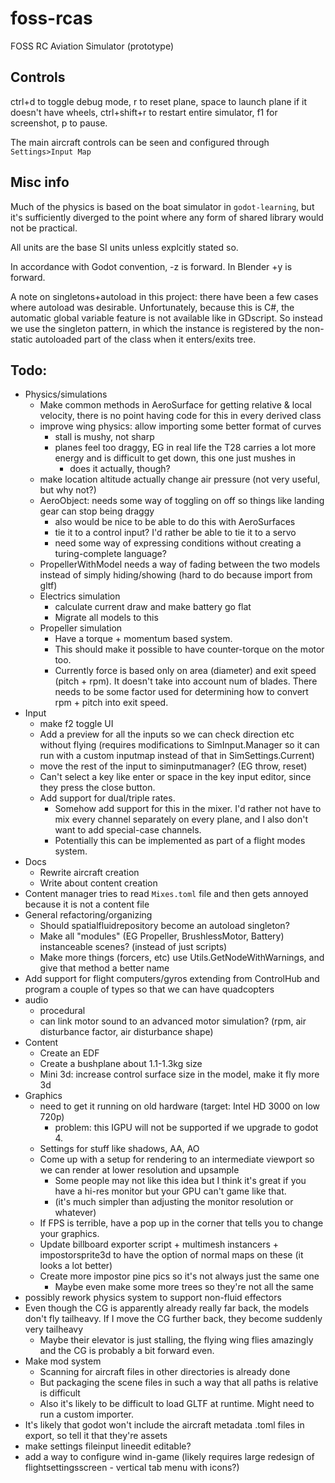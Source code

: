 # foss-rcas

FOSS RC Aviation Simulator (prototype)

## Controls

ctrl+d to toggle debug mode, r to reset plane, space to launch plane if it doesn't have wheels, ctrl+shift+r to restart entire simulator, f1 for screenshot, p to pause.

The main aircraft controls can be seen and configured through `Settings>Input Map`

## Misc info

Much of the physics is based on the boat simulator in `godot-learning`, but it's sufficiently diverged to the point where any form of shared library would not be practical.

All units are the base SI units unless explcitly stated so.

In accordance with Godot convention, -z is forward. In Blender +y is forward.

A note on singletons+autoload in this project: there have been a few cases where autoload was desirable. Unfortunately, because this is C#, the automatic global variable feature is not available like in GDscript. So instead we use the singleton pattern, in which the instance is registered by the non-static autoloaded part of the class when it enters/exits tree.

## Todo:
- Physics/simulations
    - Make common methods in AeroSurface for getting relative & local velocity, there is no point having code for this in every derived class
    - improve wing physics: allow importing some better format of curves
        - stall is mushy, not sharp
        - planes feel too draggy, EG in real life the T28 carries a lot more energy and is difficult to get down, this one just mushes in
            - does it actually, though?
    - make location altitude actually change air pressure (not very useful, but why not?)
    - AeroObject: needs some way of toggling on off so things like landing gear can stop being draggy
        - also would be nice to be able to do this with AeroSurfaces
        - tie it to a control input? I'd rather be able to tie it to a servo
        - need some way of expressing conditions without creating a turing-complete language?
    - PropellerWithModel needs a way of fading between the two models instead of simply hiding/showing (hard to do because import from gltf)
    - Electrics simulation
        - calculate current draw and make battery go flat
        - Migrate all models to this
    - Propeller simulation
        - Have a torque + momentum based system.
        - This should make it possible to have counter-torque on the motor too.
        - Currently force is based only on area (diameter) and exit speed (pitch + rpm). It doesn't take into account num of blades. There needs to be some factor used for determining how to convert rpm + pitch into exit speed.
- Input
    - make f2 toggle UI
    - Add a preview for all the inputs so we can check direction etc without flying (requires modifications to SimInput.Manager so it can run with a custom inputmap instead of that in SimSettings.Current)
    - move the rest of the input to siminputmanager? (EG throw, reset)
    - Can't select a key like enter or space in the key input editor, since they press the close button.
    - Add support for dual/triple rates.
        - Somehow add support for this in the mixer. I'd rather not have to mix every channel separately on every plane, and I also don't want to add special-case channels.
        - Potentially this can be implemented as part of a flight modes system.
- Docs
    - Rewrite aircraft creation
    - Write about content creation
- Content manager tries to read `Mixes.toml` file and then gets annoyed because it is not a content file
- General refactoring/organizing
    - Should spatialfluidrepository become an autoload singleton?
    - Make all "modules" (EG Propeller, BrushlessMotor, Battery) instanceable scenes? (instead of just scripts)
    - Make more things (forcers, etc) use Utils.GetNodeWithWarnings, and give that method a better name
- Add support for flight computers/gyros extending from ControlHub and program a couple of types so that we can have quadcopters
- audio
    - procedural
    - can link motor sound to an advanced motor simulation? (rpm, air disturbance factor, air disturbance shape)
- Content
    - Create an EDF
    - Create a bushplane about 1.1-1.3kg size
    - Mini 3d: increase control surface size in the model, make it fly more 3d
- Graphics
    - need to get it running on old hardware (target: Intel HD 3000 on low 720p)
        - problem: this IGPU will not be supported if we upgrade to godot 4.
    - Settings for stuff like shadows, AA, AO
    - Come up with a setup for rendering to an intermediate viewport so we can render at lower resolution and upsample
        - Some people may not like this idea but I think it's great if you have a hi-res monitor but your GPU can't game like that.
        - (it's much simpler than adjusting the monitor resolution or whatever)
    - If FPS is terrible, have a pop up in the corner that tells you to change your graphics.
    - Update billboard exporter script + multimesh instancers + impostorsprite3d to have the option of normal maps on these (it looks a lot better)
    - Create more impostor pine pics so it's not always just the same one
        - Maybe even make some more trees so they're not all the same
- possibly rework physics system to support non-fluid effectors
- Even though the CG is apparently already really far back, the models don't fly tailheavy. If I move the CG further back, they become suddenly very tailheavy
    - Maybe their elevator is just stalling, the flying wing flies amazingly and the CG is probably a bit forward even.
- Make mod system
    - Scanning for aircraft files in other directories is already done
    - But packaging the scene files in such a way that all paths is relative is difficult
    - Also it's likely to be difficult to load GLTF at runtime. Might need to run a custom importer.
- It's likely that godot won't include the aircraft metadata .toml files in export, so tell it that they're assets
- make settings fileinput lineedit editable?
- add a way to configure wind in-game (likely requires large redesign of flightsettingsscreen - vertical tab menu with icons?)
